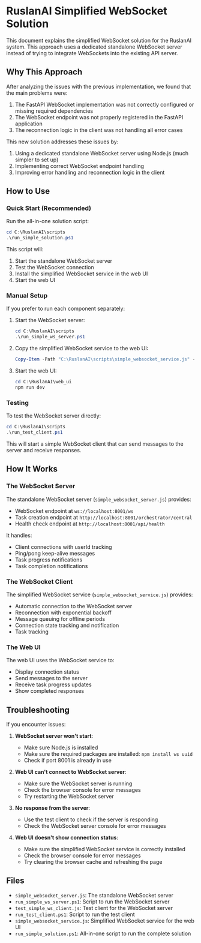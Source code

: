 # RuslanAI Simplified WebSocket Solution

This document explains the simplified WebSocket solution for the RuslanAI system. This approach uses a dedicated standalone WebSocket server instead of trying to integrate WebSockets into the existing API server.

## Why This Approach

After analyzing the issues with the previous implementation, we found that the main problems were:

1. The FastAPI WebSocket implementation was not correctly configured or missing required dependencies
2. The WebSocket endpoint was not properly registered in the FastAPI application
3. The reconnection logic in the client was not handling all error cases

This new solution addresses these issues by:
1. Using a dedicated standalone WebSocket server using Node.js (much simpler to set up)
2. Implementing correct WebSocket endpoint handling
3. Improving error handling and reconnection logic in the client

## How to Use

### Quick Start (Recommended)

Run the all-in-one solution script:

```powershell
cd C:\RuslanAI\scripts
.\run_simple_solution.ps1
```

This script will:
1. Start the standalone WebSocket server
2. Test the WebSocket connection
3. Install the simplified WebSocket service in the web UI
4. Start the web UI

### Manual Setup

If you prefer to run each component separately:

1. Start the WebSocket server:
   ```powershell
   cd C:\RuslanAI\scripts
   .\run_simple_ws_server.ps1
   ```

2. Copy the simplified WebSocket service to the web UI:
   ```powershell
   Copy-Item -Path "C:\RuslanAI\scripts\simple_websocket_service.js" -Destination "C:\RuslanAI\web_ui\src\services\websocketService.js" -Force
   ```

3. Start the web UI:
   ```powershell
   cd C:\RuslanAI\web_ui
   npm run dev
   ```

### Testing

To test the WebSocket server directly:

```powershell
cd C:\RuslanAI\scripts
.\run_test_client.ps1
```

This will start a simple WebSocket client that can send messages to the server and receive responses.

## How It Works

### The WebSocket Server

The standalone WebSocket server (`simple_websocket_server.js`) provides:
- WebSocket endpoint at `ws://localhost:8001/ws`
- Task creation endpoint at `http://localhost:8001/orchestrator/central`
- Health check endpoint at `http://localhost:8001/api/health`

It handles:
- Client connections with userId tracking
- Ping/pong keep-alive messages
- Task progress notifications
- Task completion notifications

### The WebSocket Client

The simplified WebSocket service (`simple_websocket_service.js`) provides:
- Automatic connection to the WebSocket server
- Reconnection with exponential backoff
- Message queuing for offline periods
- Connection state tracking and notification
- Task tracking

### The Web UI

The web UI uses the WebSocket service to:
- Display connection status
- Send messages to the server
- Receive task progress updates
- Show completed responses

## Troubleshooting

If you encounter issues:

1. **WebSocket server won't start**:
   - Make sure Node.js is installed
   - Make sure the required packages are installed: `npm install ws uuid`
   - Check if port 8001 is already in use

2. **Web UI can't connect to WebSocket server**:
   - Make sure the WebSocket server is running
   - Check the browser console for error messages
   - Try restarting the WebSocket server

3. **No response from the server**:
   - Use the test client to check if the server is responding
   - Check the WebSocket server console for error messages

4. **Web UI doesn't show connection status**:
   - Make sure the simplified WebSocket service is correctly installed
   - Check the browser console for error messages
   - Try clearing the browser cache and refreshing the page

## Files

- `simple_websocket_server.js`: The standalone WebSocket server
- `run_simple_ws_server.ps1`: Script to run the WebSocket server
- `test_simple_ws_client.js`: Test client for the WebSocket server
- `run_test_client.ps1`: Script to run the test client
- `simple_websocket_service.js`: Simplified WebSocket service for the web UI
- `run_simple_solution.ps1`: All-in-one script to run the complete solution
